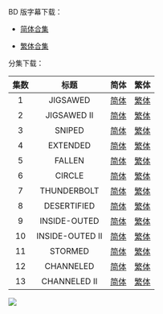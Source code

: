 BD 版字幕下载：

- [简体合集](https://raw.githubusercontent.com/SweetSub/SweetSub/master/Archive/ID%20INVADED/%5BSweetSub%5D%20ID%20INVADED.chs.zip)

- [繁体合集](https://raw.githubusercontent.com/SweetSub/SweetSub/master/Archive/ID%20INVADED/%5BSweetSub%5D%20ID%20INVADED.cht.zip)



分集下载：

| 集数 |      标题       |                             简体                             |                             繁体                             |
| :--: | :-------------: | :----------------------------------------------------------: | :----------------------------------------------------------: |
|  1   |    JIGSAWED     | [简体](https://raw.githubusercontent.com/SweetSub/SweetSub/master/Archive/ID%20INVADED/%5BSweetSub%5D%20ID%20INVADED%20-%2001.chs.ass) | [繁体](https://raw.githubusercontent.com/SweetSub/SweetSub/master/Archive/ID%20INVADED/%5BSweetSub%5D%20ID%20INVADED%20-%2001.cht.ass) |
|  2   |   JIGSAWED II   | [简体](https://raw.githubusercontent.com/SweetSub/SweetSub/master/Archive/ID%20INVADED/%5BSweetSub%5D%20ID%20INVADED%20-%2002.chs.ass) | [繁体](https://raw.githubusercontent.com/SweetSub/SweetSub/master/Archive/ID%20INVADED/%5BSweetSub%5D%20ID%20INVADED%20-%2002.cht.ass) |
|  3   |     SNIPED      | [简体](https://raw.githubusercontent.com/SweetSub/SweetSub/master/Archive/ID%20INVADED/%5BSweetSub%5D%20ID%20INVADED%20-%2003.chs.ass) | [繁体](https://raw.githubusercontent.com/SweetSub/SweetSub/master/Archive/ID%20INVADED/%5BSweetSub%5D%20ID%20INVADED%20-%2003.cht.ass) |
|  4   |    EXTENDED     | [简体](https://raw.githubusercontent.com/SweetSub/SweetSub/master/Archive/ID%20INVADED/%5BSweetSub%5D%20ID%20INVADED%20-%2004.chs.ass) | [繁体](https://raw.githubusercontent.com/SweetSub/SweetSub/master/Archive/ID%20INVADED/%5BSweetSub%5D%20ID%20INVADED%20-%2004.cht.ass) |
|  5   |     FALLEN      | [简体](https://raw.githubusercontent.com/SweetSub/SweetSub/master/Archive/ID%20INVADED/%5BSweetSub%5D%20ID%20INVADED%20-%2005.chs.ass) | [繁体](https://raw.githubusercontent.com/SweetSub/SweetSub/master/Archive/ID%20INVADED/%5BSweetSub%5D%20ID%20INVADED%20-%2005.cht.ass) |
|  6   |     CIRCLE      | [简体](https://raw.githubusercontent.com/SweetSub/SweetSub/master/Archive/ID%20INVADED/%5BSweetSub%5D%20ID%20INVADED%20-%2006.chs.ass) | [繁体](https://raw.githubusercontent.com/SweetSub/SweetSub/master/Archive/ID%20INVADED/%5BSweetSub%5D%20ID%20INVADED%20-%2006.cht.ass) |
|  7   |   THUNDERBOLT   | [简体](https://raw.githubusercontent.com/SweetSub/SweetSub/master/Archive/ID%20INVADED/%5BSweetSub%5D%20ID%20INVADED%20-%2007.chs.ass) | [繁体](https://raw.githubusercontent.com/SweetSub/SweetSub/master/Archive/ID%20INVADED/%5BSweetSub%5D%20ID%20INVADED%20-%2007.cht.ass) |
|  8   |   DESERTIFIED   | [简体](https://raw.githubusercontent.com/SweetSub/SweetSub/master/Archive/ID%20INVADED/%5BSweetSub%5D%20ID%20INVADED%20-%2008.chs.ass) | [繁体](https://raw.githubusercontent.com/SweetSub/SweetSub/master/Archive/ID%20INVADED/%5BSweetSub%5D%20ID%20INVADED%20-%2008.cht.ass) |
|  9   |  INSIDE-OUTED   | [简体](https://raw.githubusercontent.com/SweetSub/SweetSub/master/Archive/ID%20INVADED/%5BSweetSub%5D%20ID%20INVADED%20-%2009.chs.ass) | [繁体](https://raw.githubusercontent.com/SweetSub/SweetSub/master/Archive/ID%20INVADED/%5BSweetSub%5D%20ID%20INVADED%20-%2009.cht.ass) |
|  10  | INSIDE-OUTED II | [简体](https://raw.githubusercontent.com/SweetSub/SweetSub/master/Archive/ID%20INVADED/%5BSweetSub%5D%20ID%20INVADED%20-%2010.chs.ass) | [繁体](https://raw.githubusercontent.com/SweetSub/SweetSub/master/Archive/ID%20INVADED/%5BSweetSub%5D%20ID%20INVADED%20-%2010.cht.ass) |
|  11  |     STORMED     | [简体](https://raw.githubusercontent.com/SweetSub/SweetSub/master/Archive/ID%20INVADED/%5BSweetSub%5D%20ID%20INVADED%20-%2011.chs.ass) | [繁体](https://raw.githubusercontent.com/SweetSub/SweetSub/master/Archive/ID%20INVADED/%5BSweetSub%5D%20ID%20INVADED%20-%2011.cht.ass) |
|  12  |    CHANNELED    | [简体](https://raw.githubusercontent.com/SweetSub/SweetSub/master/Archive/ID%20INVADED/%5BSweetSub%5D%20ID%20INVADED%20-%2012.chs.ass) | [繁体](https://raw.githubusercontent.com/SweetSub/SweetSub/master/Archive/ID%20INVADED/%5BSweetSub%5D%20ID%20INVADED%20-%2012.cht.ass) |
|  13  |  CHANNELED II   | [简体](https://raw.githubusercontent.com/SweetSub/SweetSub/master/Archive/ID%20INVADED/%5BSweetSub%5D%20ID%20INVADED%20-%2013.chs.ass) | [繁体](https://raw.githubusercontent.com/SweetSub/SweetSub/master/Archive/ID%20INVADED/%5BSweetSub%5D%20ID%20INVADED%20-%2013.cht.ass) |



![](https://i.loli.net/2020/01/07/NJfdlXDHg2PaVsA.png)